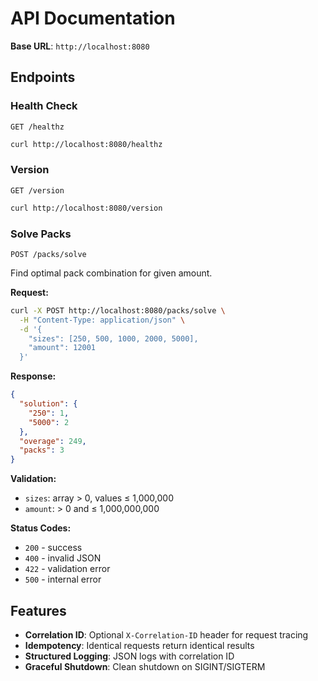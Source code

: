 # API Documentation

**Base URL**: `http://localhost:8080`

## Endpoints

### Health Check
`GET /healthz`

```bash
curl http://localhost:8080/healthz
```

### Version
`GET /version`

```bash
curl http://localhost:8080/version
```

### Solve Packs
`POST /packs/solve`

Find optimal pack combination for given amount.

**Request:**
```bash
curl -X POST http://localhost:8080/packs/solve \
  -H "Content-Type: application/json" \
  -d '{
    "sizes": [250, 500, 1000, 2000, 5000],
    "amount": 12001
  }'
```

**Response:**
```json
{
  "solution": {
    "250": 1,
    "5000": 2
  },
  "overage": 249,
  "packs": 3
}
```

**Validation:**
- `sizes`: array > 0, values ≤ 1,000,000
- `amount`: > 0 and ≤ 1,000,000,000

**Status Codes:**
- `200` - success
- `400` - invalid JSON
- `422` - validation error
- `500` - internal error

## Features

- **Correlation ID**: Optional `X-Correlation-ID` header for request tracing
- **Idempotency**: Identical requests return identical results
- **Structured Logging**: JSON logs with correlation ID
- **Graceful Shutdown**: Clean shutdown on SIGINT/SIGTERM
